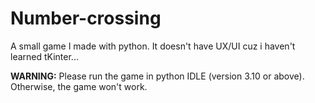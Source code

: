 # Number-crossing
A small game I made with python. It doesn't have UX/UI cuz i haven't learned tKinter...

**WARNING:** Please run the game in python IDLE (version 3.10 or above). Otherwise, the game won't work.
